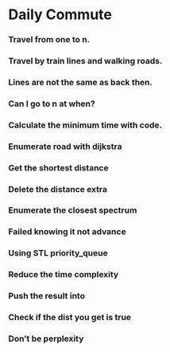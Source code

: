 # Daily Commute

### Travel from one to n.
### Travel by train lines and walking roads.
### Lines are not the same as back then.
### Can I go to n at when?
### Calculate the minimum time with code.
### 
### Enumerate road with dijkstra
### Get the shortest distance
### Delete the distance extra
### Enumerate the closest spectrum
### Failed knowing it not advance
### Using STL priority_queue
### Reduce the time complexity
### Push the result into 
### Check if the dist you get is true
### Don’t be perplexity
